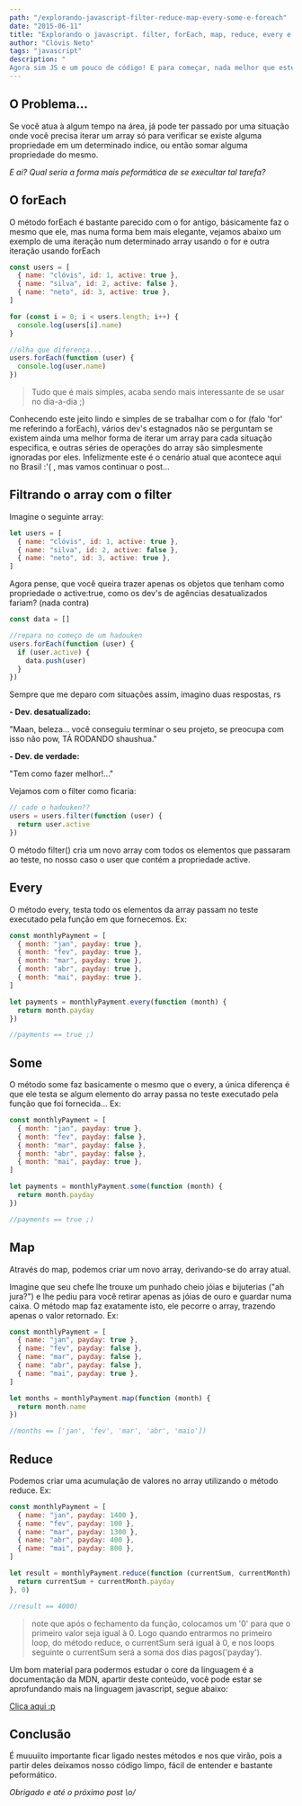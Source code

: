 ```yaml
---
path: "/explorando-javascript-filter-reduce-map-every-some-e-foreach"
date: "2015-06-11"
title: "Explorando o javascript. filter, forEach, map, reduce, every e some"
author: "Clóvis Neto"
tags: "javascript"
description: "
Agora sim JS e um pouco de código! E para começar, nada melhor que estudar o core da nossa linda linguagem javascript"
---
```


## O Problema...

Se você atua à algum tempo na área, já pode ter passado por uma situação onde você precisa iterar um array só para verificar se existe alguma propriedade em um determinado indice, ou então somar alguma propriedade do mesmo.

_E ai? Qual seria a forma mais peformática de se execultar tal tarefa?_

## O forEach

O método forEach é bastante parecido com o for antigo, básicamente faz o mesmo que ele, mas numa forma bem mais elegante, vejamos abaixo um exemplo de uma iteração num determinado array usando o for e outra iteração usando forEach

```javascript
const users = [
  { name: "clóvis", id: 1, active: true },
  { name: "silva", id: 2, active: false },
  { name: "neto", id: 3, active: true },
]

for (const i = 0; i < users.length; i++) {
  console.log(users[i].name)
}

//olha que diferença...
users.forEach(function (user) {
  console.log(user.name)
})
```

> Tudo que é mais simples, acaba sendo mais interessante de se usar no dia-a-dia ;)

Conhecendo este jeito lindo e simples de se trabalhar com o for (falo 'for' me referindo a forEach), vários dev's estagnados não se perguntam se existem ainda uma melhor forma de iterar um array para cada situação especifica, e outras séries de operações do array são simplesmente ignoradas por eles. Infelizmente este é o cenário atual que acontece aqui no Brasil :'( , mas vamos continuar o post...

## Filtrando o array com o <span>filter</span>

Imagine o seguinte array:

```javascript
let users = [
  { name: "clóvis", id: 1, active: true },
  { name: "silva", id: 2, active: false },
  { name: "neto", id: 3, active: true },
]
```

Agora pense, que você queira trazer apenas os objetos que tenham como propriedade o <span>active:true</span>, como os dev's de agências desatualizados fariam? (nada contra)

```javascript
const data = []

//repara no começo de um hadouken
users.forEach(function (user) {
  if (user.active) {
    data.push(user)
  }
})
```

Sempre que me deparo com situações assim, imagino duas respostas, rs

**\- Dev. desatualizado:**

"Maan, beleza... você conseguiu terminar o seu projeto, se preocupa com isso não pow, TÁ RODANDO shaushua."

**\- Dev. de verdade:**

"Tem como fazer melhor!..."

Vejamos com o filter como ficaria:

```javascript
// cade o hadouken??
users = users.filter(function (user) {
  return user.active
})
```

O método filter() cria um novo array com todos os elementos que passaram ao teste, no nosso caso o user que contém a propriedade <span>active</span>.

## Every

O método every, testa todo os elementos da array passam no teste executado pela função em que fornecemos. Ex:

```javascript
const monthlyPayment = [
  { month: "jan", payday: true },
  { month: "fev", payday: true },
  { month: "mar", payday: true },
  { month: "abr", payday: true },
  { month: "mai", payday: true },
]

let payments = monthlyPayment.every(function (month) {
  return month.payday
})

//payments == true ;)
```

## Some

O método some faz basicamente o mesmo que o every, a única diferença é que ele testa se algum elemento do array passa no teste executado pela função que foi fornecida... Ex:

```javascript
const monthlyPayment = [
  { month: "jan", payday: true },
  { month: "fev", payday: false },
  { month: "mar", payday: false },
  { month: "abr", payday: false },
  { month: "mai", payday: true },
]

let payments = monthlyPayment.some(function (month) {
  return month.payday
})

//payments == true ;)
```

## Map

Através do map, podemos criar um novo array, derivando-se do array atual.

Imagine que seu chefe lhe trouxe um punhado cheio jóias e bijuterias ("ah jura?") e lhe pediu para você retirar apenas as jóias de ouro e guardar numa caixa. O método map faz exatamente isto, ele pecorre o array, trazendo apenas o valor retornado. Ex:

```javascript
const monthlyPayment = [
  { name: "jan", payday: true },
  { name: "fev", payday: false },
  { name: "mar", payday: false },
  { name: "abr", payday: false },
  { name: "mai", payday: true },
]

let months = monthlyPayment.map(function (month) {
  return month.name
})

//months == ['jan', 'fev', 'mar', 'abr', 'maio'])
```

## Reduce

Podemos criar uma acumulação de valores no array utilizando o método reduce. Ex:

```javascript
const monthlyPayment = [
  { name: "jan", payday: 1400 },
  { name: "fev", payday: 100 },
  { name: "mar", payday: 1300 },
  { name: "abr", payday: 400 },
  { name: "mai", payday: 800 },
]

let result = monthlyPayment.reduce(function (currentSum, currentMonth) {
  return currentSum + currentMonth.payday
}, 0)

//result == 4000)
```

> note que após o fechamento da função, colocamos um '0' para que o primeiro valor seja igual à 0. Logo quando entrarmos no primeiro loop, do método reduce, o currentSum será igual à 0, e nos loops seguinte o currentSum será a soma dos dias pagos('payday').

Um bom material para podermos estudar o core da linguagem é a documentação da MDN, apartir deste conteúdo, você pode estar se aprofundando mais na linguagem javascript, segue abaixo:

[Clica aqui :p](https://developer.mozilla.org/en-US/docs/Web/JavaScript)

## Conclusão

É muuuiito importante ficar ligado nestes métodos e nos que virão, pois a partir deles deixamos nosso código limpo, fácil de entender e bastante peformático.

_Obrigado e até o próximo post \o/_

